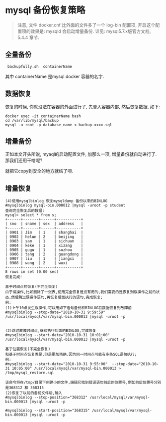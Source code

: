 mysql 备份恢复策略
==

> 注意, 文件 docker.cnf 比外面的文件多了一个 log-bin 配置项, 开启这个配置项的效果是:  mysqld 会启动增量备份. 详见: mysql5.7.x版官方文档, 5.4.4 章节.


全量备份
--

```
 backupfully.sh  containerName
```
其中 containerName 是mysql docker 容器的名字.


数据恢复
--

恢复的时候, 你就没法在容器的外面进行了, 先登入容器内部, 然后恢复数据, 如下:

```
docker exec -it containerName bash
cd /var/lib/mysql/backup
mysql -u root -p database_name < backup-xxxx.sql
```

增量备份
--
正如本文开头所说, myaql的启动配置文件, 加那么一项, 增量备份就自动进行了.  那我们还用干啥呢?

就把它copy到安全的地方就结了呗.


增量恢复
--
```
(4)使用mysqlbinlog 恢复mysqldump 备份以来的BINLOG
#mysqlbinlog mysql-bin.000012 |mysql -uroot -p student
查询完全恢复后的数据:
mysql> select * from s;
+------+-------+------+-----------+
| sno  | sname | sex  | address   |
+------+-------+------+-----------+
| 0901 | Jim   | 1    | shanghai  |
| 0902 | helun | 2    | beijing   |
| 0903 | sam   | 1    | sichuan   |
| 0904 | keke  | 1    | xizang    |
| 0905 | gugu  | 1    | suzhou    |
| 0906 | tang  | 2    | guangdong |
| 0907 | liu   | 1    | jiangxi   |
| 0908 | wang  | 2    | wuxi      |
+------+-------+------+-----------+
8 rows in set (0.00 sec)
恢复完成!
 
基于时间点的恢复(不完全恢复)
由于误操作,比如删除了一张表,使用完全恢复是没有用的,我们需要的是恢复到误操作之前的状态,然后跳过误操作语句,再恢复后面执行的语句,完成恢复;
例:
(1)上午10点发生误操作,可以用如下语句备份和BINLOG将数据恢复到故障前
#mysqlbinlog --stop-date="2010-10-31 9:59:59" /usr/local/mysql/var/mysql-bin.000013 |mysql -uroot -p
 
 
(2)跳过故障时间点,继续执行后面的BINLOG,完成恢复
#mysqlbinlog --start-date="2010-10-31 10:01:00" /usr/local/mysql/var/mysql-bin.000013 |mysql -uroot -p
 
基于位置恢复(不完全恢复)
和基于时间点恢复类是,但是更加精确.因为同一时间点可能有多条SQL语句执行;
例:
#mysqlbinlog --start-date="2010-10-31 9:55:00"  --stop-date="2010-10-31 10:05:00" /usr/local/mysql/var/mysql-bin.000013 > /tmp/mysql_restore.sql
 
该命令将在/tmp/目录下创建小的文件,编辑它找到错误语句前后的位置号,例如前后位置号分别是368312 和 368315
(2)恢复了以前的备份文件后,输入
#mysqlbinlog --stop-position="368312" /usr/local/mysql/var/mysql-bin.000013 |mysql -uroot -p
 
#mysqlbinlog --start-position="368315" /usr/local/mysql/var/mysql-bin.000013 |mysql -uroot -p
```